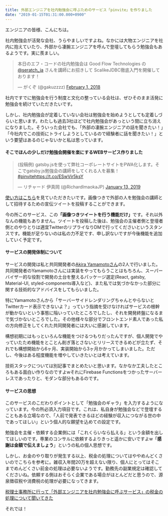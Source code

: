 ```yaml
---
title: 外部エンジニアを社内勉強会に呼ぶためのサービス「pinvite」を作りました
date: "2019-01-15T01:31:00.000+0900"
---
```


エンジニアの皆様、こんにちは。

社内勉強会が活発な会社、うらやましいですよね。なかには大物エンジニアを社内に抱えていたり、外部から凄腕エンジニアを呼んで登壇してもらう勉強会もあるようです。実に羨ましい。

<blockquote class="twitter-tweet"><p lang="ja" dir="ltr">本日のエフ・コードの社内勉強会は Good Flow Technologies の <a href="https://twitter.com/seratch_ja?ref_src=twsrc%5Etfw">@seratch_ja</a> さんを講師にお招きして ScalikeJDBC徹底入門を開催しております！</p>&mdash; がくぞ (@gakuzzzz) <a href="https://twitter.com/gakuzzzz/status/959043330901295104?ref_src=twsrc%5Etfw">February 1, 2018</a></blockquote> <script async src="https://platform.twitter.com/widgets.js" charset="utf-8"></script>

社内ですでに勉強会を行う制度と文化の整っている会社は、ぜひそのまま活発に勉強会を続けていただきたいです。

しかし、社内勉強会が定着していない会社は勉強会を始めようとしても定着しづらいと思います。わたしも過去3社ほどで社内勉強会があっという間に立ち消えになりました。そういった会社でも、「外部の凄腕エンジニアの話を聞きたい！」「今社内でこの技術にトライしようとしているので経験者に話を聞きたい！」という要望はあるのじゃないかと私は思っています。

#### そこでほんの少しだけ勉強会開催を楽にするWEBサービス作りました

<blockquote class="twitter-tweet"><p lang="ja" dir="ltr">(投稿例) gatsby.jsを使って弊社コーポレートサイトをPWA化します。そこでgatsby.js勉強会の講師をしてくれる人を募集！ <a href="https://twitter.com/hashtag/pinvite?src=hash&amp;ref_src=twsrc%5Etfw">#pinvite</a><a href="https://t.co/ESwVir5ksY">https://t.co/ESwVir5ksY</a></p>&mdash; リチャード 伊真岡 (@RichardImaokaJP) <a href="https://twitter.com/RichardImaokaJP/status/1084513754811895811?ref_src=twsrc%5Etfw">January 13, 2019</a></blockquote> <script async src="https://platform.twitter.com/widgets.js" charset="utf-8"></script>

[使い方はこちら](https://pinvite.fun/how_to_use)を見ていただきたいです。画像つきで外部の人を勉強会の講師として招待するための宣伝ツイートを投稿することができます。

今の所このサービス、この<b>「画像つきツイートを行う機能だけ」</b>です。それ以外なんの機能もありません。ツイートを投稿した後は、勉強会の主催者側と登壇者側とのやりとりは適宜TwitterのリプライなりDMで行ってくださいというスタンスです。機能が足りないのは私の力不足です、申し訳ないですが今後機能を追加していく予定です。

#### サービスの開発体制について

サービスの開発は私と共同開発者の[Akira Yamamotoさん](https://github.com/akr-y)の2人で行いました。共同開発者のYamamotoさんには実装をやってもらうことはもちろん、スーパーバイザー的な役割で開発の土台を整えるパッケージ選定(React, gatsby, Material-UI, styled-components導入など)、また私では気づかなかった部分に関する技術的なアドバイスをしてもらいました。

特にYamamotoさんから「サーバーサイドレンダリングちゃんとやらないとTwitterカード表示できないよ？」っていう指摘を受けなければサービスの根幹が動かないという事態に陥いっていたところでしたし、それを開発終盤になるまで気づかないところでした。その他様々な部分でフロントエンド素人であった私の方向修正をしてくれた共同開発者には大いに感謝しています。

構想初期にはもっといろんな機能をつけるつもりだったんですが、個人開発でやっていたため機能をとことん削ぎ落とさないとリリースできるめどが立たず、それでも構想開始から6ヶ月、実装開始から3ヶ月かかってしまいました。ただし、今後はある程度機能を増やしていきたいとは考えています。

技術スタックについては別記事でまとめたいと思います。なかなか工夫したところもある面白い作りなのですよwそれにFirebase Functionsをつかったサーバーレスであったりと、モダンな部分もあるのです。

#### サービスの思想

このサービスのこだわりポイントとして「勉強会のギャラ」を入力するようになっています。今の所必須入力項目です。これは、私自身が勉強会などで登壇することもある立場なので、「人前で発表できるほどの経験が収入につながる世の中であってほしい」という個人的な願望を込めての設定です。

勉強会を主催・依頼する企業側には「これくらいなら払える」という金額を出してほしいのです。専業のコンサルに依頼するよりきっと遥かに安いですよw「<b>感謝は金額で伝えましょう</b>」というの私の個人思想です。

しかし、お金のやり取りが発生する以上、税金の処理についてはややめんどくさいのでこちらを参考に。雑収入年間20万を超えない限り、個人にとってはそこまでめんどくさい前金の処理は必要ないようです。勤務先の副業規定は確認してくださいね。依頼する側はおそらく企業である場合がほとんどだと思うので、源泉徴収税や消費税の処理が必要になってきます。

[税理士事務所に行って「外部エンジニアを社内勉強会に呼ぶサービス」の税金の処理について聞いてきた](../20180609)

それでは！